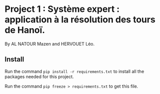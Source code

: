 # Project 1 : Système expert : application à la résolution des tours de Hanoï.

By AL NATOUR Mazen and HERVOUET Léo. 


## Install 

Run the command `pip install -r requirements.txt` to install all the packages needed for this project. 

Run the command `pip freeze > requirements.txt` to get this file.  